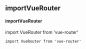 ## importVueRouter
#### importVueRouter
import VueRouter from 'vue-router'
```
import VueRouter from 'vue-router'
```
